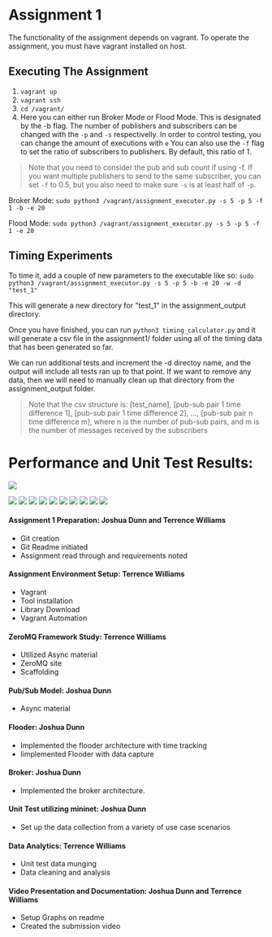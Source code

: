 # Assignment 1

The functionality of the assignment depends on vagrant. To operate the assignment, you must have vagrant installed on host.

## Executing The Assignment
1. `vagrant up`
2. `vagrant ssh`
3. `cd /vagrant/`
4. Here you can either run Broker Mode or Flood Mode. This is designated by the -b flag.
The number of publishers and subscribers can be changed with the `-p` and `-s` respectivelly.
In order to control testing, you can change the amount of executions with `e`
You can also use the `-f` flag to set the ratio of subscribers to publishers. By default, this ratio of 1.
> Note that you need to consider the pub and sub count if using -f. If you want multiple publishers to send to the same subscriber, you can set `-f` to 0.5, but you also need to make sure `-s` is at least half of `-p`.

Broker Mode: `sudo python3 /vagrant/assignment_executor.py -s 5 -p 5 -f 1 -b -e 20`

Flood Mode: `sudo python3 /vagrant/assignment_executor.py -s 5 -p 5 -f 1 -e 20`


## Timing Experiments
To time it, add a couple of new parameters to the executable like so: `sudo python3 /vagrant/assignment_executor.py -s 5 -p 5 -b -e 20 -w -d "test_1"`

This will generate a new directory for "test_1" in the assignment_output directory.

Once you have finished, you can run `python3 timing_calculator.py` and it will generate a csv file in the assignment1/ folder using all of the timing data that has been generated so far.

We can run additional tests and increment the -d directoy name, and the output will include all tests ran up to that point. If we want to remove any data, then we will need to manually clean up that directory from the assignment_output folder.

> Note that the csv structure is: [test_name], [pub-sub pair 1 time difference 1], [pub-sub pair 1 time difference 2], ..., [pub-sub pair n time difference m], where n is the number of pub-sub pairs, and m is the number of messages received by the subscribers

# Performance and Unit Test Results:
![](https://github.com/jdunn-git/CS6381-Assignment-1/blob/master/assignment1/assignment_output/images/stats.png)

![](https://github.com/jdunn-git/CS6381-Assignment-1/blob/master/assignment1/assignment_output/images/P100_S10_Broker.png)
![](https://github.com/jdunn-git/CS6381-Assignment-1/blob/master/assignment1/assignment_output/images/P100_S10_Flood.png)
![](https://github.com/jdunn-git/CS6381-Assignment-1/blob/master/assignment1/assignment_output/images/P10_S100_Broker.png)
![](https://github.com/jdunn-git/CS6381-Assignment-1/blob/master/assignment1/assignment_output/images/P10_S100_Flood.png)
![](https://github.com/jdunn-git/CS6381-Assignment-1/blob/master/assignment1/assignment_output/images/P10_S10_Broker.png)
![](https://github.com/jdunn-git/CS6381-Assignment-1/blob/master/assignment1/assignment_output/images/P10_S10_Flood.png)
![](https://github.com/jdunn-git/CS6381-Assignment-1/blob/master/assignment1/assignment_output/images/P10_S200_Broker.png)
![](https://github.com/jdunn-git/CS6381-Assignment-1/blob/master/assignment1/assignment_output/images/P10_S200_Flood.png)
![](https://github.com/jdunn-git/CS6381-Assignment-1/blob/master/assignment1/assignment_output/images/P200_S10_Broker.png)
![](https://github.com/jdunn-git/CS6381-Assignment-1/blob/master/assignment1/assignment_output/images/P200_S10_Flood.png)


#### Assignment 1 Preparation: Joshua Dunn and Terrence Williams
* Git creation
* Git Readme initiated
* Assignment read through and requirements noted

#### Assignment Environment Setup: Terrence Williams
* Vagrant
* Tool installation
* Library Download
* Vagrant Automation

#### ZeroMQ Framework Study: Terrence Williams
* Utilized Async material
* ZeroMQ site
* Scaffolding

#### Pub/Sub Model: Joshua Dunn
* Async material

#### Flooder: Joshua Dunn
* Implemented the flooder architecture with time tracking
* Iimplemented Flooder with data capture

#### Broker: Joshua Dunn
* Implemented the broker architecture.

#### Unit Test utilizing mininet: Joshua Dunn
* Set up the data collection from a variety of use case scenarios

#### Data Analytics: Terrence Williams
* Unit test data munging
* Data cleaning and analysis

#### Video Presentation and Documentation: Joshua Dunn and Terrence Williams
* Setup Graphs on readme
* Created the submission video
